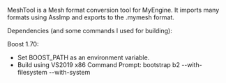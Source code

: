 MeshTool is a Mesh format conversion tool for MyEngine.
It imports many formats using AssImp and exports to the .mymesh format.

Dependencies (and some commands I used for building):

Boost 1.70:
- Set BOOST_PATH as an environment variable.
- Build using VS2019 x86 Command Prompt:
	bootstrap
	b2 --with-filesystem --with-system
